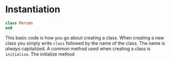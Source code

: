 # Instantiation

```ruby
class Person
end
```

This basic code is how you go about creating a class. When creating a new class you simply write `class` followed by the name of the class. The name is *always* capitalized. A common method used when creating a class is `initialize`. The initialize method 
